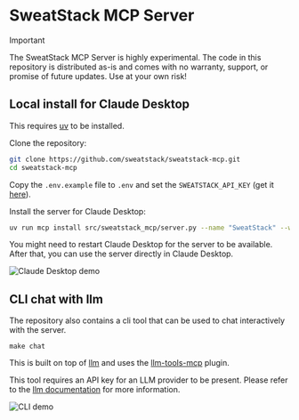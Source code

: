 # SweatStack MCP Server


> [!IMPORTANT]  
> The SweatStack MCP Server is highly experimental. The code in this repository is distributed as-is and comes with no warranty, support, or promise of future updates. Use at your own risk!


## Local install for Claude Desktop

This requires [uv](https://docs.astral.sh/uv/) to be installed.

Clone the repository:

```bash
git clone https://github.com/sweatstack/sweatstack-mcp.git
cd sweatstack-mcp
```

Copy the `.env.example` file to `.env` and set the `SWEATSTACK_API_KEY` (get it [here](https://app.sweatstack.no/settings/api)).

Install the server for Claude Desktop:

```bash
uv run mcp install src/sweatstack_mcp/server.py --name "SweatStack" --with-editable . --env-file .env
```

You might need to restart Claude Desktop for the server to be available.
After that, you can use the server directly in Claude Desktop.

![Claude Desktop demo](./media/sweatstack-mcp-claude-desktop.gif)



## CLI chat with llm

The repository also contains a cli tool that can be used to chat interactively with the server.

```
make chat
```

This is built on top of [llm](https://llm.datasette.io/en/stable/index.html) and uses the [llm-tools-mcp](https://github.com/VirtusLab/llm-tools-mcp) plugin.

This tool requires an API key for an LLM provider to be present.
Please refer to the [llm documentation](https://llm.datasette.io/en/stable/index.html) for more information.

![CLI demo](./media/sweatstack-mcp-llm.gif)